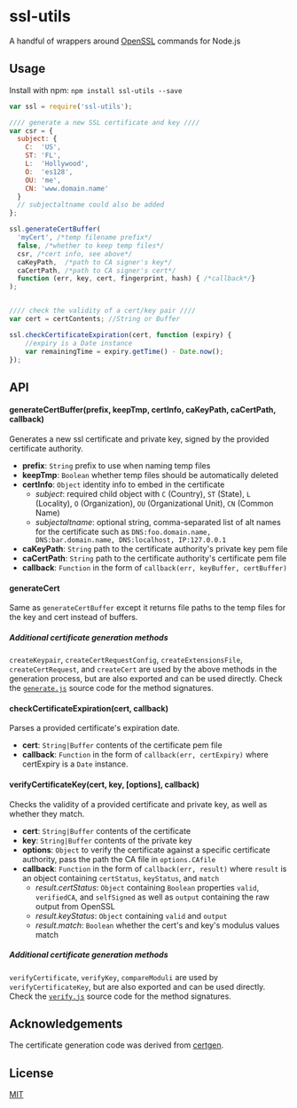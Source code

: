 ssl-utils
=========

A handful of wrappers around [OpenSSL](http://www.openssl.org/) commands for Node.js

Usage
-----
Install with npm: `npm install ssl-utils --save`

```js
var ssl = require('ssl-utils');

//// generate a new SSL certificate and key ////
var csr = {
  subject: {
    C:  'US',
    ST: 'FL',
    L:  'Hollywood',
    O:  'es128',
    OU: 'me',
    CN: 'www.domain.name'
  }
  // subjectaltname could also be added
};

ssl.generateCertBuffer(
  'myCert', /*temp filename prefix*/
  false, /*whether to keep temp files*/
  csr, /*cert info, see above*/
  caKeyPath,  /*path to CA signer's key*/
  caCertPath, /*path to CA signer's cert*/
  function (err, key, cert, fingerprint, hash) { /*callback*/}
);


//// check the validity of a cert/key pair ////
var cert = certContents; //String or Buffer

ssl.checkCertificateExpiration(cert, function (expiry) {
    //expiry is a Date instance
    var remainingTime = expiry.getTime() - Date.now();
});
```


API
---
#### generateCertBuffer(prefix, keepTmp, certInfo, caKeyPath, caCertPath, callback)
Generates a new ssl certificate and private key, signed by the provided certificate authority.

* __prefix__: `String` prefix to use when naming temp files
* __keepTmp__: `Boolean` whether temp files should be automatically deleted
* __certInfo__: `Object` identity info to embed in the certificate
  * _subject_: required child object with `C` (Country), `ST` (State), `L` (Locality),
    `O` (Organization), `OU` (Organizational Unit), `CN` (Common Name)
  * _subjectaltname_: optional string, comma-separated list of alt names for the certificate such
    as `DNS:foo.domain.name, DNS:bar.domain.name, DNS:localhost, IP:127.0.0.1`
* __caKeyPath__:  `String` path to the certificate authority's private key pem file
* __caCertPath__: `String` path to the certificate authority's certificate pem file
* __callback__: `Function` in the form of `callback(err, keyBuffer, certBuffer)`

#### generateCert
Same as `generateCertBuffer` except it returns file paths to the temp files for the key and cert
instead of buffers.

##### _Additional certificate generation methods_
`createKeypair`, `createCertRequestConfig`, `createExtensionsFile`, `createCertRequest`, and
`createCert` are used by the above methods in the generation process, but are also exported and
can be used directly. Check the
[`generate.js`](https://github.com/es128/ssl-utils/blob/master/lib/generate.js) source code for
the method signatures.

#### checkCertificateExpiration(cert, callback)
Parses a provided certificate's expiration date.

* __cert__: `String|Buffer` contents of the certificate pem file
* __callback__: `Function` in the form of `callback(err, certExpiry)` where certExpiry is a `Date`
  instance.

#### verifyCertificateKey(cert, key, [options], callback)
Checks the validity of a provided certificate and private key, as well as whether they match.

* __cert__: `String|Buffer` contents of the certificate
* __key__:  `String|Buffer` contents of the private key
* __options__: `Object` to verify the certificate against a specific certificate authority, pass
  the path the CA file in `options.CAfile`
* __callback__: `Function` in the form of `callback(err, result)` where `result` is an object
  containing `certStatus`, `keyStatus`, and `match`
  * _result.certStatus_: `Object` containing `Boolean` properties  `valid`, `verifiedCA`, and
    `selfSigned` as well as `output` containing the raw output from OpenSSL
  * _result.keyStatus_:  `Object` containing `valid` and `output`
  * _result.match_: `Boolean` whether the cert's and key's modulus values match

##### _Additional certificate generation methods_
`verifyCertificate`, `verifyKey`, `compareModuli` are used by `verifyCertificateKey`, but are also
exported and can be used directly. Check the
[`verify.js`](https://github.com/es128/ssl-utils/blob/master/lib/verify.js) source code for
the method signatures.


Acknowledgements
----------------
The certificate generation code was derived from [certgen](https://github.com/bcle/certgen).


License
-------
[MIT](https://raw.github.com/es128/ssl-utils/master/LICENSE)
